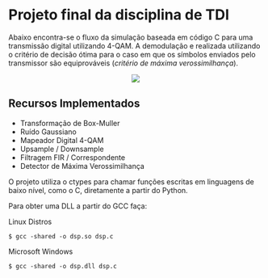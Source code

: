 # Projeto final da disciplina de TDI

Abaixo encontra-se o fluxo da simulação baseada em código C para uma transmissão digital utilizando 4-QAM. A demodulação e realizada utilizando o critério de decisão ótima para o caso em que os símbolos enviados pelo transmissor são equiprováveis (*critério de máxima verossimilhança*).

<p align="center">
<img src=https://i.postimg.cc/Vv7zyh2p/Screenshot-from-2024-10-08-22-03-37.png>
</p>

## Recursos Implementados

- Transformação de Box-Muller
- Ruído Gaussiano 
- Mapeador Digital 4-QAM
- Upsample / Downsample
- Filtragem FIR / Correspondente
- Detector de Máxima Verossimilhança

O projeto utiliza o ctypes para chamar funções escritas em linguagens de baixo nível, como o C, diretamente a partir do Python.

Para obter uma DLL a partir do GCC faça:

Linux Distros
```
$ gcc -shared -o dsp.so dsp.c
```

Microsoft Windows
```
$ gcc -shared -o dsp.dll dsp.c
```